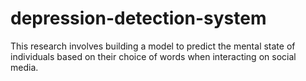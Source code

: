 # depression-detection-system
This research involves building a model to predict the mental state of individuals based on their choice of words when interacting on social media.
